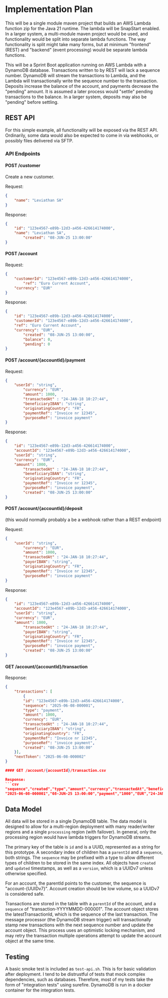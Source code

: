 # Implementation Plan

This will be a single module maven project that builds an AWS Lambda function zip for the Java 21 runtime. The lambda will be SnapStart enabled. In a larger 
system, a multi-module maven project would be used, and functionality would be split into separate lambda functions. The way functionality is split might take 
many forms, but at minimum "frontend" (REST) and "backend" (event processing) would be separate lambda functions.

This will be a Sprint Boot application running on AWS Lambda with a DynamoDB database. Transactions written to by REST will lack a sequence number. DynamoDB
will stream the transactions to Lambda, and the Lambda will transactionally write the sequence number to the transaction. Deposits increase the balance of 
the account, and payments decrease the "pending" amount. It is assumed a later process would "settle" pending transactions to the balance. In a larger system,
deposits may also be "pending" before settling.

## REST API

For this simple example, all functionality will be exposed via the REST API. Ordinarily, some data would also be expected to come in via webhooks, or possibly 
files delivered via SFTP.

### API Endpoints

#### POST /customer

Create a new customer.

Request:
```json
{
    "name": "Leviathan SA"
}
```

Response:
```json
{
    "id": "123e4567-e89b-12d3-a456-426614174000",
    "name": "Leviathan SA",
		"created": "08-JUN-25 13:00:00"
}
```


#### POST /account

Request:
```json
{
    "customerId": "123e4567-e89b-12d3-a456-426614174000",
		"ref": "Euro Current Account",
    "currency": "EUR"
}
```

Response:
```json
{
    "id": "123e4567-e89b-12d3-a456-426614174000",
    "customerId": "123e4567-e89b-12d3-a456-426614174000",
    "ref": "Euro Current Account",
    "currency": "EUR",
		"created": "08-JUN-25 13:00:00",
		"balance": 0,
		"pending": 0
}
```

#### POST /account/{accountId}/payment

Request:
```json
{
    "userId": "string",
		"currency": "EUR",
		"amount": 1000,
		"transactedAt" : "24-JAN-18 10:27:44", 
		"beneficiaryIBAN": "string",
		"originatingCountry": "FR",
		"paymentRef": "Invoice nr 12345",
		"purposeRef": "invoice payment"
}
```

Response:
```json
{
    "id": "123e4567-e89b-12d3-a456-426614174000",
    "accountId": "123e4567-e89b-12d3-a456-426614174000",
    "userId": "string",
    "currency": "EUR",
    "amount": 1000,
		"transactedAt" : "24-JAN-18 10:27:44", 
		"beneficiaryIBAN": "string",
		"originatingCountry": "FR",
		"paymentRef": "Invoice nr 12345",
		"purposeRef": "invoice payment",
		"created": "08-JUN-25 13:00:00"
}
```

#### POST /account/{accountId}/deposit
(this would normally probably a be a webhook rather than a REST endpoint)

Request:
```json
{
    "userId": "string",
		"currency": "EUR",
		"amount": 1000,
		"transactedAt" : "24-JAN-18 10:27:44", 
		"payorIBAN": "string",
		"originatingCountry": "FR",
		"paymentRef": "Invoice nr 12345",
		"purposeRef": "invoice payment"
}
```

Response:
```json
{
    "id": "123e4567-e89b-12d3-a456-426614174000",
    "accountId": "123e4567-e89b-12d3-a456-426614174000",
    "userId": "string",
    "currency": "EUR",
    "amount": 1000,
		"transactedAt" : "24-JAN-18 10:27:44", 
		"payorIBAN": "string",
		"originatingCountry": "FR",
		"paymentRef": "Invoice nr 12345",
		"purposeRef": "invoice payment",
		"created": "08-JUN-25 13:00:00"
}
```

#### GET /account/{accountId}/transaction

Response:
```json
{
	"transactions": [
		{
		"id": "123e4567-e89b-12d3-a456-426614174000",
		"sequence": "2025-06-08-000001",
		"type": "payment",
		"amount": 1000,
		"currency": "EUR",
		"transactedAt" : "24-JAN-18 10:27:44", 
		"beneficiaryIBAN": "string",
		"originatingCountry": "FR",
		"paymentRef": "Invoice nr 12345",
		"purposeRef": "invoice payment",
		"created": "08-JUN-25 13:00:00"
	}],
	"nextToken": "2025-06-08-000002"
}

#### GET /account/{accountId}/transaction.csv

Response:
```csv
"sequence","created","type","amount","currency","transactedAt","beneficiaryIBAN","originatingCountry","paymentRef","purposeRef"
"2025-06-08-000001","08-JUN-25 13:00:00","payment","1000","EUR","24-JAN-18 10:27:44","string","FR","Invoice nr 12345","invoice payment"
```

## Data Model

All data will be stored in a single DynamoDB table. The data model is designed to allow for a multi-region deployment
with many reader/writer regions and a single `processing` region (with failover). In general, only the processing
region would have lambda triggers for DynamoDB streams.

The primary key of the table is `id` and is a UUID, represented as a string for this prototype. A secondary index of
children has a `parentId` and a `sequence`, both strings. The `sequence` may be prefixed with a type to allow different
types of children to be stored in the same index. All objects have `created` and `updated` timestamps, as well as a `version`,
which is a UUIDv7 unless otherwise specified.

For an account, the parentId points to the customer, the sequence is "account-{UUIDv7}". Account creation should be
low volume, so a UUIDv7 is considered safe.

Transactions are stored in the table with a `parentId` of the account, and a `sequence` of "transaction-YYYYMMDD-000001". 
The account object stores the latestTransactionId, which is the sequence of the last transaction. The message processor
(the DynamoDB stream trigger) will transactionally stamp new transactions with the next sequence number and update the
account object. This process uses an optimistic locking mechanism, and may retry the transaction multiple operations
attempt to update the account object at the same time.

## Testing

A basic smoke test is included as `test-api.sh`. This is for basic validation after deployment. I tend to be distrustful of tests that mock complex
dependencies, such as databases. Therefore, most of my tests take the form of "integration tests" using surefire. DynamoDB is run in a docker container
for the integration tests.
